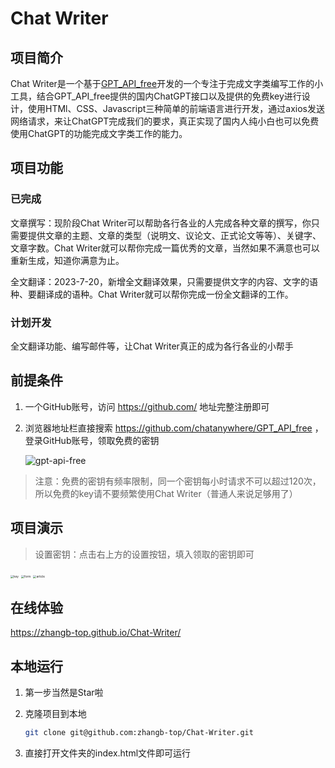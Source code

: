 # Chat Writer

## 项目简介

Chat Writer是一个基于[GPT_API_free](https://github.com/chatanywhere/GPT_API_free)开发的一个专注于完成文字类编写工作的小工具，结合GPT_API_free提供的国内ChatGPT接口以及提供的免费key进行设计，使用HTMl、CSS、Javascript三种简单的前端语言进行开发，通过axios发送网络请求，来让ChatGPT完成我们的要求，真正实现了国内人纯小白也可以免费使用ChatGPT的功能完成文字类工作的能力。

## 项目功能

### 已完成

文章撰写：现阶段Chat Writer可以帮助各行各业的人完成各种文章的撰写，你只需要提供文章的主题、文章的类型（说明文、议论文、正式论文等等）、关键字、文章字数。Chat Writer就可以帮你完成一篇优秀的文章，当然如果不满意也可以重新生成，知道你满意为止。

全文翻译：2023-7-20，新增全文翻译效果，只需要提供文字的内容、文字的语种、要翻译成的语种。Chat Writer就可以帮你完成一份全文翻译的工作。

### 计划开发

全文翻译功能、编写邮件等，让Chat Writer真正的成为各行各业的小帮手

## 前提条件

1. 一个GitHub账号，访问 https://github.com/ 地址完整注册即可

2. 浏览器地址栏直接搜索 https://github.com/chatanywhere/GPT_API_free ，登录GitHub账号，领取免费的密钥

   ![gpt-api-free](http://cdn.zhangb.top/gpt-api-free.jpg)

> 注意：免费的密钥有频率限制，同一个密钥每小时请求不可以超过120次，所以免费的key请不要频繁使用Chat Writer（普通人来说足够用了）

## 项目演示

> 设置密钥：点击右上方的设置按钮，填入领取的密钥即可

<img src="http://cdn.zhangb.top/key.jpg" alt="key" style="zoom: 33%;" />

<img src="http://cdn.zhangb.top/form.jpg" alt="form" style="zoom:33%;" />

<img src="http://cdn.zhangb.top/article.jpg" alt="article" style="zoom:33%;" />

## 在线体验

https://zhangb-top.github.io/Chat-Writer/

## 本地运行

1. 第一步当然是Star啦

2. 克隆项目到本地

   ```bash
   git clone git@github.com:zhangb-top/Chat-Writer.git
   ```

3. 直接打开文件夹的index.html文件即可运行